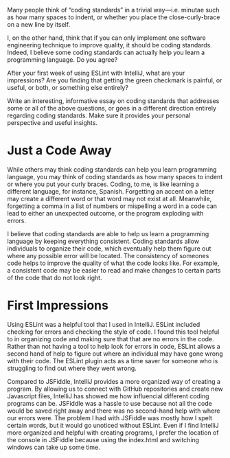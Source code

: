 Many people think of “coding standards” in a trivial way—i.e. 
minutae such as how many spaces to indent, or whether you place the close-curly-brace on a new line by itself.

I, on the other hand, think that if you can only implement one software engineering technique to improve quality, 
it should be coding standards. Indeed, I believe some coding standards can actually help you learn a programming language. 
Do you agree?

After your first week of using ESLint with IntelliJ, what are your impressions? 
Are you finding that getting the green checkmark is painful, or useful, or both, or something else entirely?

Write an interesting, informative essay on coding standards that addresses some or all of the above questions,
or goes in a different direction entirely regarding coding standards. Make sure it provides your personal 
perspective and useful insights.

# Just a Code Away
While others may think coding standards can help you learn programming language, you may think of coding standards as how many spaces to indent or where you put your curly braces. Coding, to me, is like learning a different language, for instance, Spanish. Forgetting an accent on a letter may create a different word or that word may not exist at all. Meanwhile, forgetting a comma in a list of numbers or mispelling a word in a code can lead to either an unexpected outcome, or the program exploding with errors. 

I believe that coding standards are able to help us learn a programming language by keeping everything consistent. Coding standards allow individuals to organize their code, which eventually help them figure out where any possible error will be located. The consistency of someones code helps to improve the quality of what the code looks like. For example, a consistent code may be easier to read and make changes to certain parts of the code that do not look right. 

# First Impressions
Using ESLint was a helpful tool that I used in IntelliJ. ESLint included checking for errors and checking the style of code. I found this tool helpful to in organizing code and making sure that that are no errors in the code. Rather than not having a tool to help look for errors in code, ESLint allows a second hand of help to figure out where an individual may have gone wrong with their code. The ESLint plugin acts as a time saver for someone who is struggling to find out where they went wrong. 

Compared to JSFiddle, IntelliJ provides a more organized way of creating a program. By allowing us to connect with GitHub repositories and create new Javascript files, IntelliJ has showed me how influencial different coding programs can be. JSFiddle was a hassle to use because not all the code would be saved right away and there was no second-hand help with where our errors were. The problem I had with JSFiddle was mostly how I spelt certain words, but it would go unoticed without ESLint. Even if I find IntelliJ more organized and helpful with creating programs, I prefer the location of the console in JSFiddle because using the index.html and switching windows can take up some time.

